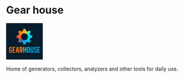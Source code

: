 # Gear house

<img src="assets/logo/logo.png" width="100" alt="kombiner logo">

Home of generators, collectors, analyzers and other tools for daily use.
